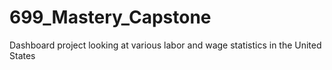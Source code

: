# 699_Mastery_Capstone

Dashboard project looking at various labor and wage statistics in the United States